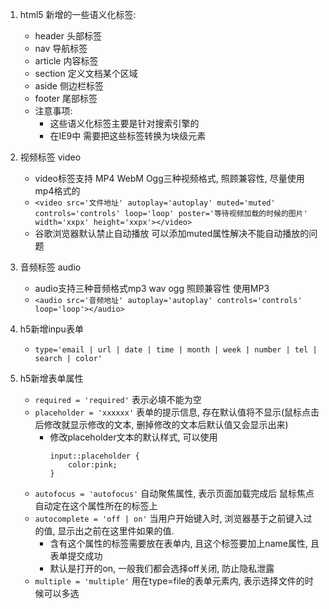 1. html5 新增的一些语义化标签:
    - header  头部标签
    - nav     导航标签
    - article 内容标签
    - section 定义文档某个区域
    - aside   侧边栏标签
    - footer 尾部标签
    - 注意事项:
        - 这些语义化标签主要是针对搜索引擎的
        - 在IE9中 需要把这些标签转换为块级元素

2. 视频标签 video
   - video标签支持 MP4 WebM  Ogg三种视频格式, 照顾兼容性, 尽量使用mp4格式的
   - `<video src='文件地址' autoplay='autoplay' muted='muted' controls='controls' loop='loop' poster='等待视频加载的时候的图片' width='xxpx' height='xxpx'></video>`
   - 谷歌浏览器默认禁止自动播放 可以添加muted属性解决不能自动播放的问题

3. 音频标签 audio
    - audio支持三种音频格式mp3 wav ogg 照顾兼容性 使用MP3
    - `<audio src='音频地址' autoplay='autoplay' controls='controls' loop='loop'></audio>`
4. h5新增inpu表单
    - `type='email | url | date | time | month | week | number | tel | search | color'`
5. h5新增表单属性
    - `required = 'required'` 表示必填不能为空
    - `placeholder = 'xxxxxx'` 表单的提示信息, 存在默认值将不显示(鼠标点击后修改就显示修改的文本, 删掉修改的文本后默认值又会显示出来)
        - 修改placeholder文本的默认样式, 可以使用
            ```
            input::placeholder {
                color:pink;
            }
            ```
    - `autofocus = 'autofocus'` 自动聚焦属性,  表示页面加载完成后 鼠标焦点自动定在这个属性所在的标签上
    - `autocomplete = 'off | on'`  当用户开始键入时, 浏览器基于之前键入过的值, 显示出之前在这里件如果的值.
        - 含有这个属性的标签需要放在表单内, 且这个标签要加上name属性, 且表单提交成功
        - 默认是打开的on,  一般我们都会选择off关闭, 防止隐私泄露
    - `multiple = 'multiple'` 用在type=file的表单元素内, 表示选择文件的时候可以多选 
